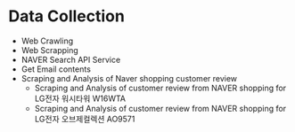 # Data Collection

- Web Crawling
- Web Scrapping
- NAVER Search API Service
- Get Email contents
- Scraping and Analysis of Naver shopping customer review
  - Scraping and Analysis of customer review from NAVER shopping for LG전자 워시타워 W16WTA
  - Scraping and Analysis of customer review from NAVER shopping for LG전자 오브제컬렉션 AO9571
